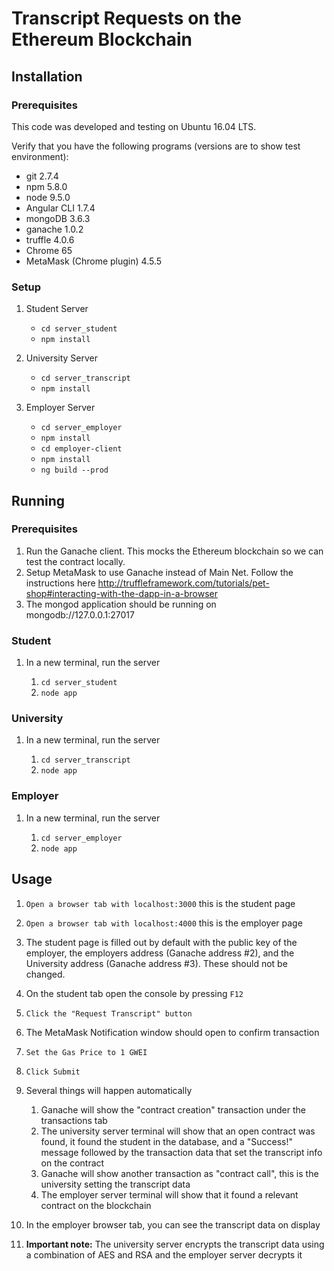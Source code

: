 # Transcript Requests on the Ethereum Blockchain

## Installation

### Prerequisites

This code was developed and testing on Ubuntu 16.04 LTS.

Verify that you have the following programs (versions are to show test environment):
* git 2.7.4
* npm 5.8.0
* node 9.5.0
* Angular CLI 1.7.4
* mongoDB 3.6.3
* ganache 1.0.2
* truffle 4.0.6
* Chrome 65
* MetaMask (Chrome plugin) 4.5.5

### Setup

1. Student Server
  
   * `cd server_student`
   * `npm install`

2.  University Server

    * `cd server_transcript`
    * `npm install`

2.  Employer Server

    * `cd server_employer`
    * `npm install`
    * `cd employer-client`
    * `npm install`
    * `ng build --prod`

## Running

### Prerequisites

1. Run the Ganache client. This mocks the Ethereum blockchain so we can test the contract locally.
2. Setup MetaMask to use Ganache instead of Main Net. Follow the instructions here http://truffleframework.com/tutorials/pet-shop#interacting-with-the-dapp-in-a-browser
3. The mongod application should be running on mongodb://127.0.0.1:27017

### Student

1. In a new terminal,  run the server

    1. `cd server_student`
    2. `node app`

### University

1. In a new terminal,  run the server

    1. `cd server_transcript`
    2. `node app`

### Employer

1. In a new terminal,  run the server

    1. `cd server_employer`
    2. `node app`

## Usage

1. `Open a browser tab with localhost:3000` this is the student page
2. `Open a browser tab with localhost:4000` this is the employer page
3. The student page is filled out by default with the public key of the employer, the employers address (Ganache address #2), and the University address (Ganache address #3). These should not be changed.
4. On the student tab open the console by pressing `F12`
5. `Click the "Request Transcript" button`
6. The MetaMask Notification window should open to confirm transaction
7. `Set the Gas Price to 1 GWEI`
8. `Click Submit`
9. Several things will happen automatically

    1.  Ganache will show the "contract creation" transaction under the transactions tab
    2.  The university server terminal will show that an open contract was found, it found the student in the database, and a "Success!" message followed by the transaction data that set the transcript info on the contract
    3. Ganache will show another transaction as "contract call", this is the university setting the transcript data
    4. The employer server terminal will show that it found a relevant contract on the blockchain

10. In the employer browser tab, you can see the transcript data on display
11. **Important note:** The university server encrypts the transcript data using a combination of AES and RSA and the employer server decrypts it
